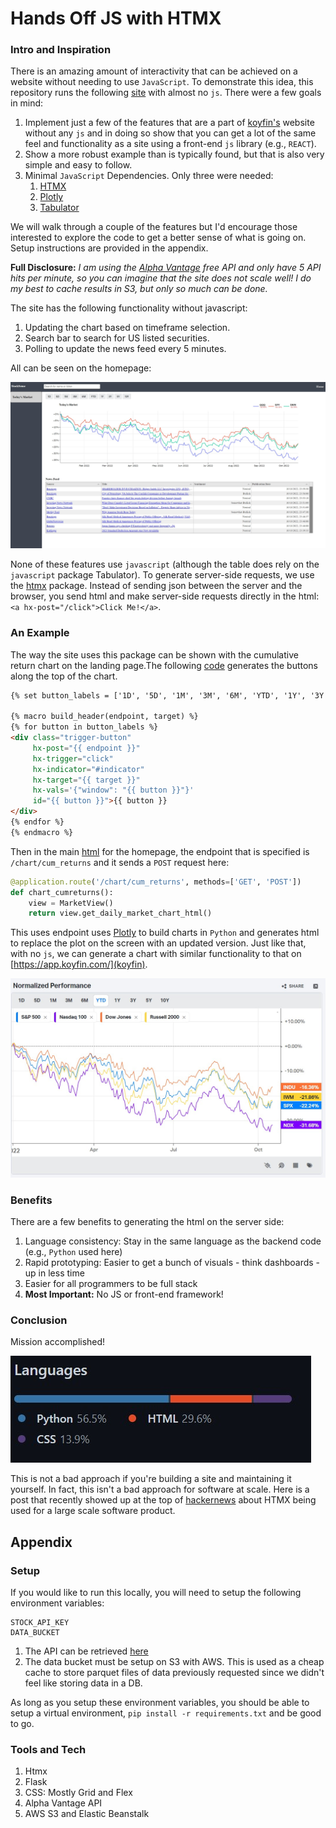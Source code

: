 # Hands Off JS with HTMX

### Intro and Inspiration

There is an amazing amount of interactivity that can be achieved on a website without
needing to use `JavaScript`. To demonstrate this idea, this repository runs the
following [site](http://dashboard.zmaytechstack.com/) with almost no `js`.
There were a few goals in mind:

1. Implement just a few of the features that are a part
   of [koyfin's](https://app.koyfin.com/) website without any `js` and in doing so
   show that you can get a lot of the same feel and functionality as a site using a
   front-end `js` library (e.g., `REACT`).
2. Show a more robust example than is typically found, but that is also very simple
   and easy to follow.
3. Minimal `JavaScript` Dependencies. Only three were needed:
   1. [HTMX](https://htmx.org/)
   2. [Plotly](https://plotly.com/python/)
   3. [Tabulator](http://tabulator.info/)

We will walk through a couple of the features but I'd encourage those interested
to explore the code to get a better sense of what is going on.
Setup instructions are provided in the appendix.

**Full Disclosure:** *I am using the [Alpha Vantage](https://www.alphavantage.co/) free API
and only have 5 API hits per minute, so you can imagine that the site does not scale well!
I do my best to cache results in S3, but only so much can be done.*

The site has the following functionality without javascript:

1. Updating the chart based on timeframe selection.
2. Search bar to search for US listed securities.
3. Polling to update the news feed every 5 minutes.

All can be seen on the homepage:

![Homepage](.images/homepage.jpg)

None of these features use `javascript` (although the table does rely on the `javascript` package Tabulator).
To generate server-side requests, we use the [htmx](https://htmx.org/) package.
Instead of sending json between the server and the browser, you send html and make
server-side requests directly in the html: `<a hx-post="/click">Click Me!</a>`.

### An Example

The way the site uses this package can be shown with the cumulative return chart on the
landing page.The
following [code](https://github.com/azakmay/dashboard-sample/blob/master/apps/templates/home/macros.html)
generates the buttons along the top of the chart.

```html
{% set button_labels = ['1D', '5D', '1M', '3M', '6M', 'YTD', '1Y', '3Y', '5Y', '10Y'] %}

{% macro build_header(endpoint, target) %}
{% for button in button_labels %}
<div class="trigger-button"
     hx-post="{{ endpoint }}"
     hx-trigger="click"
     hx-indicator="#indicator"
     hx-target="{{ target }}"
     hx-vals='{"window": "{{ button }}"}'
     id="{{ button }}">{{ button }}
</div>
{% endfor %}
{% endmacro %}
```

Then in the
main [html](https://github.com/azakmay/dashboard-sample/blob/master/apps/templates/home/todays-market-grid.html)
for the homepage, the endpoint that is specified is `/chart/cum_returns` and it sends a `POST` request here:

```python
@application.route('/chart/cum_returns', methods=['GET', 'POST'])
def chart_cumreturns():
    view = MarketView()
    return view.get_daily_market_chart_html()
```

This uses endpoint uses [Plotly](https://plotly.com/python/) to build charts in
`Python` and generates html to replace the plot on the screen with an updated version.
Just like that, with no `js`, we can generate a chart with similar functionality
to that on [https://app.koyfin.com/](koyfin).

![Koyfin](.images/koyfin.jpg)

### Benefits

There are a few benefits to generating the html on the server side:

1. Language consistency: Stay in the same language as the backend code (e.g., `Python` used here)
2. Rapid prototyping: Easier to get a bunch of visuals - think dashboards - up in less time
3. Easier for all programmers to be full stack
4. **Most Important:** No JS or front-end framework!

### Conclusion

Mission accomplished!

![Languages](.images/github-languages.jpg)

This is not a bad approach if you're building a site and maintaining it yourself.
In fact, this isn't a bad approach for software at scale. Here is a post that recently showed up at the top
of [hackernews](https://htmx.org/essays/a-real-world-react-to-htmx-port/) about HTMX being
used for a large scale software product.

## Appendix

### Setup

If you would like to run this locally, you will need to setup the following environment
variables:

```dotenv
STOCK_API_KEY
DATA_BUCKET
```

1. The API can be retrieved [here](https://www.alphavantage.co/support/#api-key)
2. The data bucket must be setup on S3 with AWS. This is used as a cheap cache to
   store parquet files of data previously requested since we didn't feel like storing data
   in a DB.

As long as you setup these environment variables, you should be able to setup a virtual
environment, `pip install -r requirements.txt` and be good to go.

### Tools and Tech

1. Htmx
2. Flask
3. CSS: Mostly Grid and Flex
4. Alpha Vantage API
5. AWS S3 and Elastic Beanstalk
